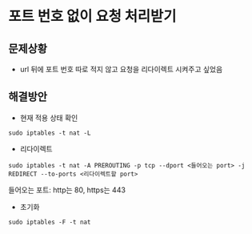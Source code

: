 # 포트 번호 없이 요청 처리받기

## 문제상황

- url 뒤에 포트 번호 따로 적지 않고 요청을 리다이렉트 시켜주고 싶었음


## 해결방안

- 현재 적용 상태 확인

```
sudo iptables -t nat -L
```


- 리다이렉트

```
sudo iptables -t nat -A PREROUTING -p tcp --dport <들어오는 port> -j REDIRECT --to-ports <리다이렉트할 port>
```

들어오는 포트: http는 80, https는 443


- 초기화

```
sudo iptables -F -t nat
```